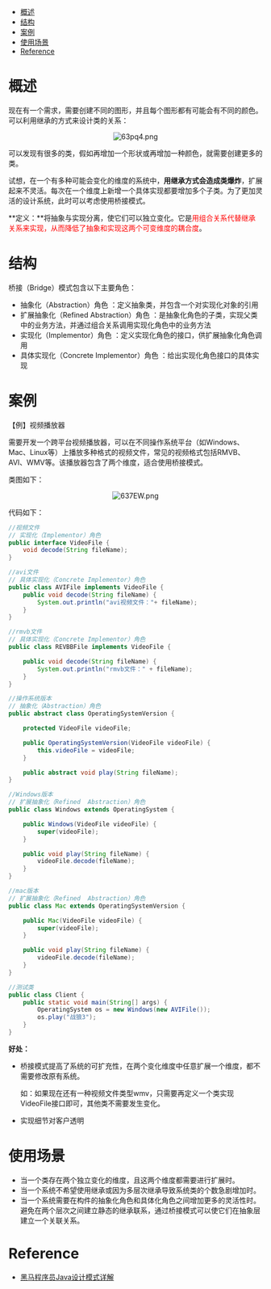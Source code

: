 <!-- GFM-TOC -->

- [概述](#概述)
- [结构](#结构)
- [案例](#案例)
- [使用场景](#使用场景)
- [Reference](#Reference)

<!-- GFM-TOC -->

# 概述

现在有一个需求，需要创建不同的图形，并且每个图形都有可能会有不同的颜色。可以利用继承的方式来设计类的关系：

<center><img src="https://ss.im5i.com/2021/06/15/63pq4.png" alt="63pq4.png" border="0" /></center>

可以发现有很多的类，假如再增加一个形状或再增加一种颜色，就需要创建更多的类。

试想，在一个有多种可能会变化的维度的系统中，**用继承方式会造成类爆炸**，扩展起来不灵活。每次在一个维度上新增一个具体实现都要增加多个子类。为了更加灵活的设计系统，此时可以考虑使用桥接模式。

**定义：**将抽象与实现分离，使它们可以独立变化。它是<font color="red">用组合关系代替继承关系来实现，从而降低了抽象和实现这两个可变维度的耦合度</font>。

# 结构

桥接（Bridge）模式包含以下主要角色：

* 抽象化（Abstraction）角色 ：定义抽象类，并包含一个对实现化对象的引用
* 扩展抽象化（Refined  Abstraction）角色 ：是抽象化角色的子类，实现父类中的业务方法，并通过组合关系调用实现化角色中的业务方法
* 实现化（Implementor）角色 ：定义实现化角色的接口，供扩展抽象化角色调用
* 具体实现化（Concrete Implementor）角色 ：给出实现化角色接口的具体实现

# 案例

【例】视频播放器

需要开发一个跨平台视频播放器，可以在不同操作系统平台（如Windows、Mac、Linux等）上播放多种格式的视频文件，常见的视频格式包括RMVB、AVI、WMV等。该播放器包含了两个维度，适合使用桥接模式。

类图如下：

<center><img src="https://ss.im5i.com/2021/06/15/637EW.png" alt="637EW.png" border="0" /></center>

代码如下：

```java
//视频文件
// 实现化（Implementor）角色 
public interface VideoFile {
    void decode(String fileName);
}

//avi文件
// 具体实现化（Concrete Implementor）角色
public class AVIFile implements VideoFile {
    public void decode(String fileName) {
        System.out.println("avi视频文件："+ fileName);
    }
}

//rmvb文件
// 具体实现化（Concrete Implementor）角色
public class REVBBFile implements VideoFile {

    public void decode(String fileName) {
        System.out.println("rmvb文件：" + fileName);
    }
}

//操作系统版本
// 抽象化（Abstraction）角色
public abstract class OperatingSystemVersion {

    protected VideoFile videoFile;

    public OperatingSystemVersion(VideoFile videoFile) {
        this.videoFile = videoFile;
    }

    public abstract void play(String fileName);
}

//Windows版本
// 扩展抽象化（Refined  Abstraction）角色
public class Windows extends OperatingSystem {

    public Windows(VideoFile videoFile) {
        super(videoFile);
    }

    public void play(String fileName) {
        videoFile.decode(fileName);
    }
}

//mac版本
// 扩展抽象化（Refined  Abstraction）角色
public class Mac extends OperatingSystemVersion {

    public Mac(VideoFile videoFile) {
        super(videoFile);
    }

    public void play(String fileName) {
		videoFile.decode(fileName);
    }
}

//测试类
public class Client {
    public static void main(String[] args) {
        OperatingSystem os = new Windows(new AVIFile());
        os.play("战狼3");
    }
}
```

**好处：**

* 桥接模式提高了系统的可扩充性，在两个变化维度中任意扩展一个维度，都不需要修改原有系统。

  如：如果现在还有一种视频文件类型wmv，只需要再定义一个类实现VideoFile接口即可，其他类不需要发生变化。

* 实现细节对客户透明

# 使用场景

* 当一个类存在两个独立变化的维度，且这两个维度都需要进行扩展时。
* 当一个系统不希望使用继承或因为多层次继承导致系统类的个数急剧增加时。
* 当一个系统需要在构件的抽象化角色和具体化角色之间增加更多的灵活性时。避免在两个层次之间建立静态的继承联系，通过桥接模式可以使它们在抽象层建立一个关联关系。

# Reference

- [黑马程序员Java设计模式详解](https://www.bilibili.com/video/BV1Np4y1z7BU?p=34&spm_id_from=pageDriver)
